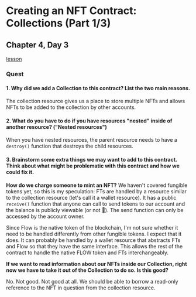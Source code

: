 # Creating an NFT Contract: Collections (Part 1/3)
## Chapter 4, Day 3

[lesson](https://github.com/emerald-dao/beginner-cadence-course/tree/main/chapter4.0/day3)

### Quest

#### 1. Why did we add a Collection to this contract? List the two main reasons.

The collection resource gives us a place to store multiple NFTs and allows NFTs to be added to the collection by other accounts.

#### 2. What do you have to do if you have resources "nested" inside of another resource? ("Nested resources")

When you have nested resources, the parent resource needs to have a `destroy()` function that destroys the child resources.

#### 3. Brainstorm some extra things we may want to add to this contract. Think about what might be problematic with this contract and how we could fix it.

**How do we charge someone to mint an NFT?**
We haven't covered fungible tokens yet, so this is my speculation: FTs are handled by a resource similar to the collection resource (let's call it a wallet resource). It has a public `receive()` function that anyone can call to send tokens to our account and the balance is publicly viewable (or not :shrug:). The send function can only be accessed by the account owner.

Since Flow is the native token of the blockchain, I'm not sure whether it need to be handled differently from other fungible tokens. I expect that it does. It can probably be handled by a wallet resource that abstracts FTs and Flow so that they have the same interface. This allows the rest of the contract to handle the native FLOW token and FTs interchangeably.

**If we want to read information about our NFTs inside our Collection, right now we have to take it out of the Collection to do so. Is this good?** 

No. Not good. Not good at all. We should be able to borrow a read-only reference to the NFT in question from the collection resource.